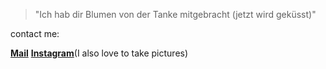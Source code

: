 > "Ich hab dir Blumen von der Tanke mitgebracht (jetzt wird geküsst)"

contact me:

**[Mail](mailto:l.silberstein@ostfalia.de)**
**[Instagram](https://www.instagram.com/linusmagplina/)**(I also love to take pictures)

<!--
**lsilberstein/lsilberstein** is a ✨ _special_ ✨ repository because its `README.md` (this file) appears on your GitHub profile.

Here are some ideas to get you started:

- 🔭 I’m currently working on ...
- 🌱 I’m currently learning ...
- 👯 I’m looking to collaborate on ...
- 🤔 I’m looking for help with ...
- 💬 Ask me about ...
- 📫 How to reach me: ...
- 😄 Pronouns: ...
- ⚡ Fun fact: ...
-->
